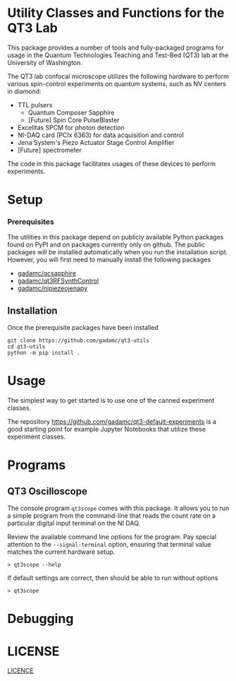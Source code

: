 # Utility Classes and Functions for the QT3 Lab

This package provides a number of tools and fully-packaged programs for usage
in the Quantum Technologies Teaching and Test-Bed (QT3) lab at the University of Washington.

The QT3 lab confocal microscope utilizes the following hardware to perform
various spin-control experiments on quantum systems, such as NV centers in diamond:

 * TTL pulsers
   * Quantum Composer Sapphire
   * [Future] Spin Core PulseBlaster
 * Excelitas SPCM for photon detection
 * NI-DAQ card (PCIx 6363) for data acquisition and control
 * Jena System's Piezo Actuator Stage Control Amplifier
 * [Future] spectrometer

The code in this package facilitates usages of these devices to perform
experiments.

# Setup

### Prerequisites

The utilities in this package depend on publicly available Python packages found
on PyPI and on packages currently only on github. The public packages will be installed
automatically when you run the installation script. However, you will first
need to manually install the following packages

* [gadamc/qcsapphire](https://github.com/gadamc/qcsapphire)
* [gadamc/qt3RFSynthControl](https://github.com/gadamc/qt3RFSynthControl)
* [gadamc/nipiezeojenapy](https://github.com/gadamc/nipiezeojenapy)

## Installation

Once the prerequisite packages have been installed

```
git clone https://github.com/gadamc/qt3-utils
cd qt3-utils
python -m pip install .
```

# Usage

The simplest way to get started is to use one of the canned experiment classes.

The repository https://github.com/gadamc/qt3-default-experiments is a good starting
point for example Jupyter Notebooks that utilize these experiment classes.

# Programs

## QT3 Oscilloscope

The console program `qt3scope` comes with this package. It allows you to run
a simple program from the command-line that reads the count rate on a particular
digital input terminal on the NI DAQ.

Review the available command line options for the program. Pay special attention
to the `--signal-terminal` option, ensuring that terminal value matches the current
hardware setup.

```
> qt3scope --help
```

If default settings are correct, then should be able to run without options

```
> qt3scope
```

# Debugging

# LICENSE

[LICENCE](LICENSE)
